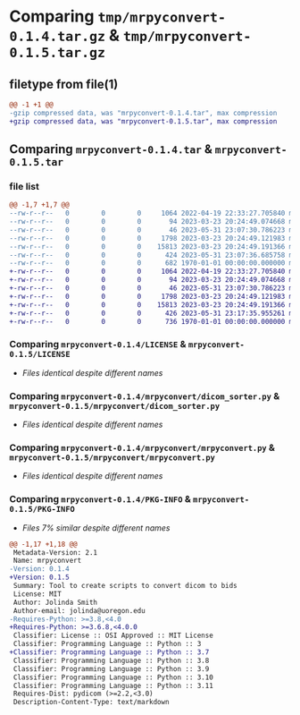 # Comparing `tmp/mrpyconvert-0.1.4.tar.gz` & `tmp/mrpyconvert-0.1.5.tar.gz`

## filetype from file(1)

```diff
@@ -1 +1 @@
-gzip compressed data, was "mrpyconvert-0.1.4.tar", max compression
+gzip compressed data, was "mrpyconvert-0.1.5.tar", max compression
```

## Comparing `mrpyconvert-0.1.4.tar` & `mrpyconvert-0.1.5.tar`

### file list

```diff
@@ -1,7 +1,7 @@
--rw-r--r--   0        0        0     1064 2022-04-19 22:33:27.705840 mrpyconvert-0.1.4/LICENSE
--rw-r--r--   0        0        0       94 2023-03-23 20:24:49.074668 mrpyconvert-0.1.4/README.md
--rw-r--r--   0        0        0       46 2023-05-31 23:07:30.786223 mrpyconvert-0.1.4/mrpyconvert/__init__.py
--rw-r--r--   0        0        0     1798 2023-03-23 20:24:49.121983 mrpyconvert-0.1.4/mrpyconvert/dicom_sorter.py
--rw-r--r--   0        0        0    15813 2023-03-23 20:24:49.191366 mrpyconvert-0.1.4/mrpyconvert/mrpyconvert.py
--rw-r--r--   0        0        0      424 2023-05-31 23:07:36.685758 mrpyconvert-0.1.4/pyproject.toml
--rw-r--r--   0        0        0      682 1970-01-01 00:00:00.000000 mrpyconvert-0.1.4/PKG-INFO
+-rw-r--r--   0        0        0     1064 2022-04-19 22:33:27.705840 mrpyconvert-0.1.5/LICENSE
+-rw-r--r--   0        0        0       94 2023-03-23 20:24:49.074668 mrpyconvert-0.1.5/README.md
+-rw-r--r--   0        0        0       46 2023-05-31 23:07:30.786223 mrpyconvert-0.1.5/mrpyconvert/__init__.py
+-rw-r--r--   0        0        0     1798 2023-03-23 20:24:49.121983 mrpyconvert-0.1.5/mrpyconvert/dicom_sorter.py
+-rw-r--r--   0        0        0    15813 2023-03-23 20:24:49.191366 mrpyconvert-0.1.5/mrpyconvert/mrpyconvert.py
+-rw-r--r--   0        0        0      426 2023-05-31 23:17:35.955261 mrpyconvert-0.1.5/pyproject.toml
+-rw-r--r--   0        0        0      736 1970-01-01 00:00:00.000000 mrpyconvert-0.1.5/PKG-INFO
```

### Comparing `mrpyconvert-0.1.4/LICENSE` & `mrpyconvert-0.1.5/LICENSE`

 * *Files identical despite different names*

### Comparing `mrpyconvert-0.1.4/mrpyconvert/dicom_sorter.py` & `mrpyconvert-0.1.5/mrpyconvert/dicom_sorter.py`

 * *Files identical despite different names*

### Comparing `mrpyconvert-0.1.4/mrpyconvert/mrpyconvert.py` & `mrpyconvert-0.1.5/mrpyconvert/mrpyconvert.py`

 * *Files identical despite different names*

### Comparing `mrpyconvert-0.1.4/PKG-INFO` & `mrpyconvert-0.1.5/PKG-INFO`

 * *Files 7% similar despite different names*

```diff
@@ -1,17 +1,18 @@
 Metadata-Version: 2.1
 Name: mrpyconvert
-Version: 0.1.4
+Version: 0.1.5
 Summary: Tool to create scripts to convert dicom to bids
 License: MIT
 Author: Jolinda Smith
 Author-email: jolinda@uoregon.edu
-Requires-Python: >=3.8,<4.0
+Requires-Python: >=3.6.8,<4.0.0
 Classifier: License :: OSI Approved :: MIT License
 Classifier: Programming Language :: Python :: 3
+Classifier: Programming Language :: Python :: 3.7
 Classifier: Programming Language :: Python :: 3.8
 Classifier: Programming Language :: Python :: 3.9
 Classifier: Programming Language :: Python :: 3.10
 Classifier: Programming Language :: Python :: 3.11
 Requires-Dist: pydicom (>=2.2,<3.0)
 Description-Content-Type: text/markdown
```

